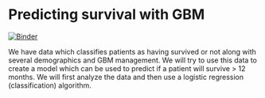 # Predicting survival with GBM

[![Binder](https://mybinder.org/badge_logo.svg)](https://mybinder.org/v2/gh/Darkbladecr/heart_disease_analysis/master)

We have data which classifies patients as having survived or not along with several demographics and GBM management. We will try to use this data to create a model which can be used to predict if a patient will survive > 12 months. We will first analyze the data and then use a logistic regression (classification) algorithm.